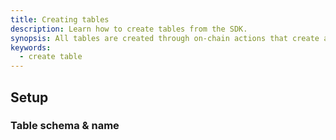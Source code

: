 ```yaml
---
title: Creating tables
description: Learn how to create tables from the SDK.
synopsis: All tables are created through on-chain actions that create a table (ERC721 token). The SDK abstracts this from the developer's point of view, but it's important to understand this context for why a chain connection is required for table creation.
keywords:
  - create table
---
```


## Setup

### Table schema & name
